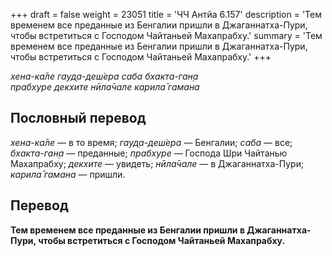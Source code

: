 +++
draft = false
weight = 23051
title = 'ЧЧ Антйа 6.157'
description = 'Тем временем все преданные из Бенгалии пришли в Джаганнатха-Пури, чтобы встретиться с Господом Чайтаньей Махапрабху.'
summary = 'Тем временем все преданные из Бенгалии пришли в Джаганнатха-Пури, чтобы встретиться с Господом Чайтаньей Махапрабху.'
+++

_хена-ка̄ле гауд̣а-деш́ера саба бхакта-ган̣а  
прабхуре декхите нӣла̄чале карила̄ гамана_

## Пословный перевод

_хена_\-_ка̄ле_ — в то время; _гауд̣а_\-_деш́ера_ — Бенгалии; _саба_ — все; _бхакта_\-_ган̣а_ — преданные; _прабхуре_ — Господа Шри Чайтанью Махапрабху; _декхите_ — увидеть; _нӣла̄чале_ — в Джаганнатха-Пури; _карила̄_ _гамана_ — пришли.

## Перевод

**Тем временем все преданные из Бенгалии пришли в Джаганнатха-Пури, чтобы встретиться с Господом Чайтаньей Махапрабху.**

